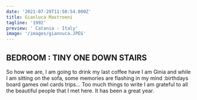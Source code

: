 ```yaml
---
date: '2021-07-29T11:50:54.000Z'
title: Gianluca Mastroeni
tagline: '1992'
preview: ' Catania - Italy'
image: '/images/giannuca.JPEG'
---
```


## BEDROOM : TINY ONE DOWN STAIRS

So how we are, I am going to drink my last coffee have I am Ginia and while I am sitting on the sofa, some memories are flashing in my mind :birthdays board games owl cards
trips…
Too much things to write I am grateful to all the beautiful people that I met here. It has been a great year.
